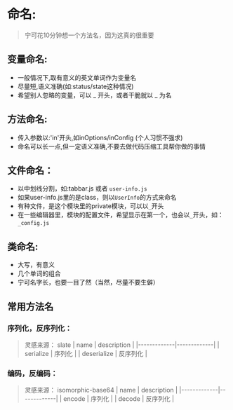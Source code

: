 # 命名:
> 宁可花10分钟想一个方法名，因为这真的很重要

## 变量命名:
+ 一般情况下,取有意义的英文单词作为变量名
+ 尽量短,语义准确(如:status/state这种情况)
+ 希望别人忽略的变量，可以 _ 开头，或者干脆就以 _ 为名

## 方法命名:
+ 传入参数以:'in'开头,如inOptions/inConfig (个人习惯不强求)
+ 命名可以长一点,但一定语义准确,不要去做代码压缩工具帮你做的事情

## 文件命名：
+ 以中划线分割，如:tabbar.js 或者 `user-info.js`
+ 如果user-info.js里的是class，则以`UserInfo`的方式来命名
+ 有种文件，是这个模块里的private模块，可以以`_`开头
+ 在一些编辑器里，模块的配置文件，希望显示在第一个，也会以`_`开头，如：`_config.js`

## 类命名:
+ 大写，有意义
+ 几个单词的组合
+ 宁可名字长，也要一目了然（当然，尽量不要生僻）

## 常用方法名

### 序列化，反序列化：
> 灵感来源： slate
| name        | description |
|-------------|-------------|
| serialize   | 序列化      |
| deserialize | 反序列化    |

### 编码，反编码：
> 灵感来源： isomorphic-base64
| name        | description |
|-------------|-------------|
| encode   | 序列化      |
| decode | 反序列化    |
